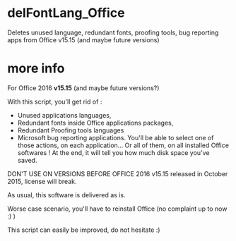 # delFontLang_Office
Deletes unused language, redundant fonts, proofing tools, bug reporting apps from Office v15.15 (and maybe future versions)

# more info
For Office 2016 **v15.15** (and maybe future versions?)

With this script, you'll get rid of : 
* Unused applications languages,
* Redundant fonts inside Office applications packages,
* Redundant Proofing tools languages
* Microsoft bug reporting applications.
You'll be able to select one of those actions, on each application... Or all of them, on all installed Office softwares ! At the end, it will tell you how much disk space you've saved.

DON'T USE ON VERSIONS BEFORE OFFICE 2016 v15.15 released in October 2015, license will break.

As usual, this software is delivered as is.

Worse case scenario, you'll have to reinstall Office (no complaint up to now :) )

This script can easily be improved, do not hesitate :)
